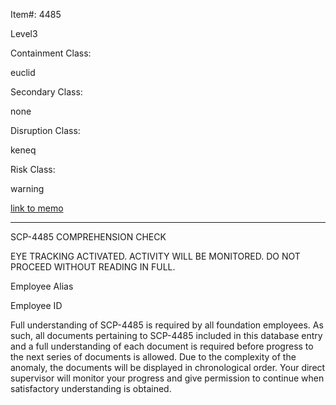 Item#: 4485

Level3

Containment Class:

euclid

Secondary Class:

none

Disruption Class:

keneq

Risk Class:

warning

[link to memo](http://www.scp-wiki.net/classification-committee-memo)  

* * *

SCP-4485 COMPREHENSION CHECK

EYE TRACKING ACTIVATED. ACTIVITY WILL BE MONITORED. DO NOT PROCEED WITHOUT READING IN FULL.

Employee Alias

Employee ID

Full understanding of SCP-4485 is required by all foundation employees. As such, all documents pertaining to SCP-4485 included in this database entry and a full understanding of each document is required before progress to the next series of documents is allowed. Due to the complexity of the anomaly, the documents will be displayed in chronological order. Your direct supervisor will monitor your progress and give permission to continue when satisfactory understanding is obtained.